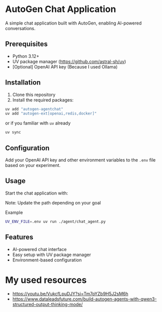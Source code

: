 # AutoGen Chat Application

A simple chat application built with AutoGen, enabling AI-powered conversations.

## Prerequisites

- Python 3.12+
- UV package manager (https://github.com/astral-sh/uv)
- [Optional] OpenAI API key (Because I used Ollama)

## Installation

1. Clone this repository
2. Install the required packages:

```bash
uv add "autogen-agentchat"
uv add "autogen-ext[openai,redis,docker]"
```

or if you familiar with `uv` already

```bash
uv sync
```

## Configuration

Add your OpenAI API key and other environment variables to the `.env` file based on your experiment.

## Usage

Start the chat application with:

Note: Update the path depending on your goal

Example

```bash
UV_ENV_FILE=.env uv run ./agent/chat_agent.py
```

## Features

- AI-powered chat interface
- Easy setup with UV package manager
- Environment-based configuration

# My used resources

- https://youtu.be/VukcfLpuDJY?si=Tm7pYZb9H5J2sM6h
- https://www.dataleadsfuture.com/build-autogen-agents-with-qwen3-structured-output-thinking-mode/